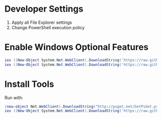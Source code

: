 # Developer Settings

1. Apply all File Explorer settings
2. Change PowerShell execution policy

# Enable Windows Optional Features

```powershell
iex ((New-Object System.Net.WebClient).DownloadString('https://raw.githubusercontent.com/darkato42/system-init/main/windows/SetupIIS.ps1'))
iex ((New-Object System.Net.WebClient).DownloadString('https://raw.githubusercontent.com/darkato42/system-init/main/windows/SetupOtherWinFeatures.ps1'))
```

# Install Tools

Run with:

```powershell
(new-object Net.WebClient).DownloadString("http://psget.net/GetPsGet.ps1") | iex
iex ((New-Object System.Net.WebClient).DownloadString('https://raw.githubusercontent.com/darkato42/system-init/main/windows/InstallTools.ps1'))
```
